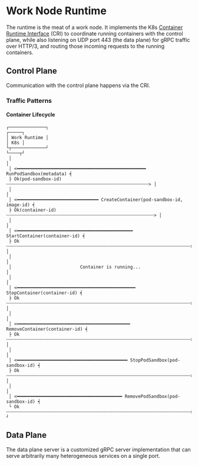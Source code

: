 # Work Node Runtime

The runtime is the meat of a work node.
It implements the K8s [Container Runtime Interface] (CRI)
to coordinate running containers with the control plane,
while also listening on UDP port 443 (the data plane)
for gRPC traffic over HTTP/3,
and routing those incoming requests to the running containers.

[Container Runtime Interface]: https://kubernetes.io/docs/concepts/architecture/cri/

## Control Plane

Communication with the control plane happens via the CRI.

### Traffic Patterns

<!-- TODO: These are still conjecture. Confirm with e2e tests. -->

#### Container Lifecycle

```
┌──────────────┐                                                         ┌─────┐
│ Work Runtime │                                                         │ K8s │
└┬─────────────┘                                                         └────┬┘
 │                                                                            │
 │ <━━━━━━━━━━━━━━━━━━━━━━━━━━━━━━━━━━━━━━━━━━━━━━━━━ RunPodSandbox(metadata) ┥
 ├ Ok(pod-sandbox-id) ┄┄┄┄┄┄┄┄┄┄┄┄┄┄┄┄┄┄┄┄┄┄┄┄┄┄┄┄┄┄┄┄┄┄┄┄┄┄┄┄┄┄┄┄┄┄┄┄┄┄┄┄┄┄> │
 │                                                                            │
 │ <━━━━━━━━━━━━━━━━━━━━━━━━━━━━━━━ CreateContainer(pod-sandbox-id, image-id) ┥
 ├ Ok(container-id) ┄┄┄┄┄┄┄┄┄┄┄┄┄┄┄┄┄┄┄┄┄┄┄┄┄┄┄┄┄┄┄┄┄┄┄┄┄┄┄┄┄┄┄┄┄┄┄┄┄┄┄┄┄┄┄┄> │
 │                                                                            │
 │ <━━━━━━━━━━━━━━━━━━━━━━━━━━━━━━━━━━━━━━━━━━━━ StartContainer(container-id) ┥
 ├ Ok ┄┄┄┄┄┄┄┄┄┄┄┄┄┄┄┄┄┄┄┄┄┄┄┄┄┄┄┄┄┄┄┄┄┄┄┄┄┄┄┄┄┄┄┄┄┄┄┄┄┄┄┄┄┄┄┄┄┄┄┄┄┄┄┄┄┄┄┄┄┄> │
 │                                                                            │
 │                          Container is running...                           │
 │                                                                            │
 │ <━━━━━━━━━━━━━━━━━━━━━━━━━━━━━━━━━━━━━━━━━━━━━ StopContainer(container-id) ┥
 ├ Ok ┄┄┄┄┄┄┄┄┄┄┄┄┄┄┄┄┄┄┄┄┄┄┄┄┄┄┄┄┄┄┄┄┄┄┄┄┄┄┄┄┄┄┄┄┄┄┄┄┄┄┄┄┄┄┄┄┄┄┄┄┄┄┄┄┄┄┄┄┄┄> │
 │                                                                            │
 │ <━━━━━━━━━━━━━━━━━━━━━━━━━━━━━━━━━━━━━━━━━━━ RemoveContainer(container-id) ┥
 ├ Ok ┄┄┄┄┄┄┄┄┄┄┄┄┄┄┄┄┄┄┄┄┄┄┄┄┄┄┄┄┄┄┄┄┄┄┄┄┄┄┄┄┄┄┄┄┄┄┄┄┄┄┄┄┄┄┄┄┄┄┄┄┄┄┄┄┄┄┄┄┄┄> │
 │                                                                            │
 │ <━━━━━━━━━━━━━━━━━━━━━━━━━━━━━━━━━━━━━━━━━━ StopPodSandbox(pod-sandbox-id) ┥
 ├ Ok ┄┄┄┄┄┄┄┄┄┄┄┄┄┄┄┄┄┄┄┄┄┄┄┄┄┄┄┄┄┄┄┄┄┄┄┄┄┄┄┄┄┄┄┄┄┄┄┄┄┄┄┄┄┄┄┄┄┄┄┄┄┄┄┄┄┄┄┄┄┄> │
 │                                                                            │
 │ <━━━━━━━━━━━━━━━━━━━━━━━━━━━━━━━━━━━━━━━━ RemovePodSandbox(pod-sandbox-id) ┥
 └ Ok ┄┄┄┄┄┄┄┄┄┄┄┄┄┄┄┄┄┄┄┄┄┄┄┄┄┄┄┄┄┄┄┄┄┄┄┄┄┄┄┄┄┄┄┄┄┄┄┄┄┄┄┄┄┄┄┄┄┄┄┄┄┄┄┄┄┄┄┄┄┄> ┘
```

## Data Plane

The data plane server is a customized gRPC server implementation
that can serve arbitrarily many heterogeneous services
on a single port.